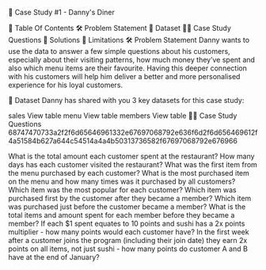🍜 Case Study #1 - Danny's Diner


📕 Table Of Contents
🛠️ Problem Statement
📂 Dataset
🧙‍♂️ Case Study Questions
🚀 Solutions
🐋 Limitations
🛠️ Problem Statement
Danny wants to use the data to answer a few simple questions about his customers, especially about their visiting patterns, how much money they’ve spent and also which menu items are their favourite. Having this deeper connection with his customers will help him deliver a better and more personalised experience for his loyal customers.


📂 Dataset
Danny has shared with you 3 key datasets for this case study:

sales
View table
menu
View table
members
View table
🧙‍♂️ Case Study Questions
68747470733a2f2f6d65646961332e67697068792e636f6d2f6d656469612f4a51584b627a644c54514a4a4b50313736582f67697068792e676966

What is the total amount each customer spent at the restaurant?
How many days has each customer visited the restaurant?
What was the first item from the menu purchased by each customer?
What is the most purchased item on the menu and how many times was it purchased by all customers?
Which item was the most popular for each customer?
Which item was purchased first by the customer after they became a member?
Which item was purchased just before the customer became a member?
What is the total items and amount spent for each member before they became a member?
If each $1 spent equates to 10 points and sushi has a 2x points multiplier - how many points would each customer have?
In the first week after a customer joins the program (including their join date) they earn 2x points on all items, not just sushi - how many points do customer A and B have at the end of January?
